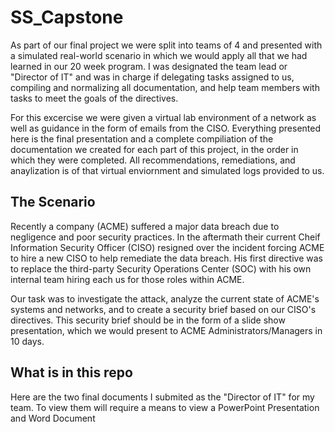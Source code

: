 # SS_Capstone

As part of our final project we were split into teams of 4 and presented with a simulated real-world scenario in which we would apply all that we had learned in our 20 week program.  I was designated the team lead or "Director of IT" and was in charge if delegating tasks assigned to us, compiling and normalizing all documentation, and help team members with tasks to meet the goals of the directives. 

For this excercise we were given a virtual lab environment of a network as well as guidance in the form of emails from the CISO. Everything presented here is the final presentation and a complete compiliation of the documentation we created for each part of this project, in the order in which they were completed. All recommendations, remediations, and anaylization is of that virtual enviornment and simulated logs provided to us. 

## The Scenario

Recently a company (ACME) suffered a major data breach due to negligence and poor security practices.  In the aftermath their current Cheif Information Security Officer (CISO) resigned over the incident forcing ACME to hire a new CISO to help remediate the data breach.  His first directive was to replace the third-party Security Operations Center (SOC) with his own internal team hiring each us for those roles within ACME.

Our task was to investigate the attack, analyze the current state of ACME's systems and networks, and to create a security brief based on our CISO's directives.  This security brief should be in the form of a slide show presentation, which we would present to ACME Administrators/Managers in 10 days.


## What is in this repo

Here are the two final documents I submited as the "Director of IT" for my team.  To view them will require a means to view a PowerPoint Presentation and Word Document
